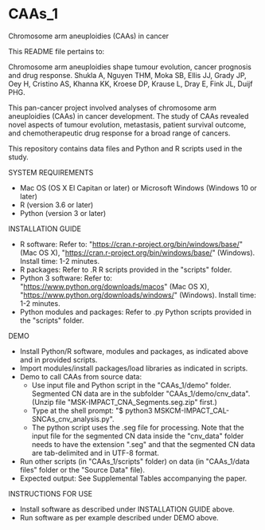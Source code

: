 # CAAs_1
Chromosome arm aneuploidies (CAAs) in cancer

This README file pertains to:

Chromosome arm aneuploidies shape tumour evolution, cancer prognosis and drug response.
Shukla A, Nguyen THM, Moka SB, Ellis JJ, Grady JP, Oey H, Cristino AS, Khanna KK, Kroese DP, Krause L, Dray E, Fink JL, 
Duijf PHG.

This pan-cancer project involved analyses of chromosome arm aneuploidies (CAAs) in cancer development. The study of CAAs 
revealed novel aspects of tumour evolution, metastasis, patient survival outcome, and chemotherapeutic drug response for a 
broad range of cancers.

This repository contains data files and Python and R scripts used in the study.

SYSTEM REQUIREMENTS
- Mac OS (OS X El Capitan or later) or Microsoft Windows (Windows 10 or later)
- R (version 3.6 or later)
- Python (version 3 or later)

INSTALLATION GUIDE
- R software: Refer to: 
"https://cran.r-project.org/bin/windows/base/" (Mac OS X), 
"https://cran.r-project.org/bin/windows/base/" (Windows).
Install time: 1-2 minutes.
- R packages: Refer to .R R scripts provided in the "scripts" folder.
- Python 3 software: Refer to: 
"https://www.python.org/downloads/macos" (Mac OS X), 
"https://www.python.org/downloads/windows/" (Windows).
Install time: 1-2 minutes.
- Python modules and packages: Refer to .py Python scripts provided in the "scripts" folder.

DEMO
- Install Python/R software, modules and packages, as indicated above and in provided scripts.
- Import modules/install packages/load libraries as indicated in scripts.
- Demo to call CAAs from source data:
  * Use input file and Python script in the "CAAs_1/demo" folder. Segmented CN data are in the subfolder "CAAs_1/demo/cnv_data". (Unzip file "MSK-IMPACT_CNA_Segments.seg.zip" first.)
  * Type at the shell prompt: "$ python3 MSKCM-IMPACT_CAL-SNCAs_cnv_analysis.py".
  * The python script uses the .seg file for processing. Note that the input file for the segmented CN data inside the "cnv_data" folder needs to have the extension ".seg" and that the segmented CN data are tab-delimited and in UTF-8 format.
- Run other scripts (in "CAAs_1/scripts" folder) on data (in "CAAs_1/data files" folder or the "Source Data" file).
- Expected output: See Supplemental Tables accompanying the paper.

INSTRUCTIONS FOR USE
- Install software as described under INSTALLATION GUIDE above.
- Run software as per example described under DEMO above.
